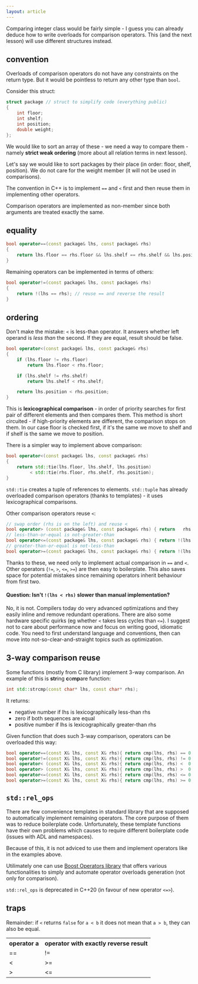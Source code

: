 ```yaml
---
layout: article
---
```


Comparing integer class would be fairly simple - I guess you can already deduce how to write overloads for comparison operators. This (and the next lesson) will use different structures instead.

## convention

Overloads of comparison operators do not have any constraints on the return type. But it would be pointless to return any other type than `bool`.

Consider this struct:

```c++
struct package // struct to simplify code (everything public)
{
    int floor;
    int shelf;
    int position;
    double weight;
};
```

We would like to sort an array of these - we need a way to compare them - namely **strict weak ordering** (more about all relation terms in next lesson).

Let's say we would like to sort packages by their place (in order: floor, shelf, position). We do not care for the weight member (it will not be used in comparisons).

The convention in C++ is to implement `==` and `<` first and then reuse them in implementing other operators.

Comparison operators are implemented as non-member since both arguments are treated exactly the same.

## equality

```c++
bool operator==(const package& lhs, const package& rhs)
{
    return lhs.floor == rhs.floor && lhs.shelf == rhs.shelf && lhs.position == rhs.position;
}
```

Remaining operators can be implemented in terms of others:

```c++
bool operator!=(const package& lhs, const package& rhs)
{
    return !(lhs == rhs); // reuse == and reverse the result
}
```

## ordering

Don't make the mistake: `<` is less-than operator. It answers whether left operand is *less than* the second. If they are equal, result should be false.

```c++
bool operator<(const package& lhs, const package& rhs)
{
    if (lhs.floor != rhs.floor)
        return lhs.floor < rhs.floor;

    if (lhs.shelf != rhs.shelf)
        return lhs.shelf < rhs.shelf;

    return lhs.position < rhs.position;
}
```

This is **lexicographical comparison** - in order of priority searches for first pair of different elements and then compares them. This method is short circuited - if high-priority elements are different, the comparison stops on them. In our case floor is checked first, if it's the same we move to shelf and if shelf is the same we move to position.

There is a simpler way to implement above comparison:

```c++
bool operator<(const package& lhs, const package& rhs)
{
    return std::tie(lhs.floor, lhs.shelf, lhs.position)
         < std::tie(rhs.floor, rhs.shelf, rhs.position);
}
```

`std::tie` creates a tuple of references to elements. `std::tuple` has already overloaded comparison operators (thanks to templates) - it uses lexicographical comparisons.

Other comparison operators reuse `<`:

```c++
// swap order (rhs is on the left) and reuse <
bool operator> (const package& lhs, const package& rhs) { return   rhs < lhs;  }
// less-than-or-equal is not-greater-than
bool operator<=(const package& lhs, const package& rhs) { return !(lhs > rhs); }
// greater-than-or-equal is not-less-than
bool operator>=(const package& lhs, const package& rhs) { return !(lhs < rhs); }
```

Thanks to these, we need only to implement actual comparison in `==` and `<`. Other operators (`!=`, `>`, `<=`, `>=`) are then easy to boilerplate. This also saves space for potential mistakes since remaining operators inherit behaviour from first two.

#### Question: Isn't `!(lhs < rhs)` slower than manual implementation?

No, it is not. Compilers today do very advanced optimizations and they easily inline and remove redundant operations. There are also some hardware specific quirks (eg whether `<` takes less cycles than `<=`). I suggest not to care about performance now and focus on writing good, idiomatic code. You need to first understand language and conventions, then can move into not-so-clear-and-straight topics such as optimization.

## 3-way comparison reuse

Some functions (mostly from C library) implement 3-way comparison. An example of this is **str**ing **c**o**mp**are function:

```c++
int std::strcmp(const char* lhs, const char* rhs);
```

It returns:

- negative number if lhs is lexicographically less-than rhs
- zero if both sequences are equal
- positive number if lhs is lexicographically greater-than rhs

Given function that does such 3-way comparison, operators can be overloaded this way:

```c++
bool operator==(const X& lhs, const X& rhs){ return cmp(lhs, rhs) == 0; }
bool operator!=(const X& lhs, const X& rhs){ return cmp(lhs, rhs) != 0; }
bool operator< (const X& lhs, const X& rhs){ return cmp(lhs, rhs) <  0; }
bool operator> (const X& lhs, const X& rhs){ return cmp(lhs, rhs) >  0; }
bool operator<=(const X& lhs, const X& rhs){ return cmp(lhs, rhs) <= 0; }
bool operator>=(const X& lhs, const X& rhs){ return cmp(lhs, rhs) >= 0; }
```

## `std::rel_ops`

There are few convenience templates in standard library that are supposed to automatically implement remaining operators. The core purpose of them was to reduce boilerplate code. Unfortunately, these template functions have their own problems which causes to require different boilerplate code (issues with ADL and namespaces).

Because of this, it is not adviced to use them and implement operators like in the examples above.

Utilimately one can use [Boost Operators library](http://www.boost.org/doc/libs/release/libs/utility/operators.htm) that offers various functionalities to simply and automate operator overloads generation (not only for comparison).

`std::rel_ops` is deprecated in C++20 (in favour of new operator `<=>`).

## traps

Remainder: if `<` returns `false` for `a < b` it does not mean that `a > b`, they can also be equal.

<div class="table-responsive">
    <table class="table table-bordered table-dark">
        <tbody>
            <tr>
                <th>operator a</th>
                <th>operator with exactly reverse result</th>
            </tr>
            <tr>
                <td>==</td>
                <td>!=</td>
            </tr>
            <tr>
                <td>&lt;</td>
                <td>&gt;=</td>
            </tr>
            <tr>
                <td>&gt;</td>
                <td>&lt;=</td>
            </tr>
        </tbody>
    </table>
</div>
